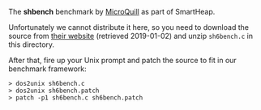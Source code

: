 The __shbench__ benchmark by [MicroQuill](http://www.microquill.com) as part of SmartHeap.

Unfortunately we cannot distribute it here, so you need to download the source
from [their website](http://www.microquill.com/smartheap/shbench/bench.zip) (retrieved 2019-01-02)
and unzip `sh6bench.c` in this directory.

After that, fire up your Unix prompt and patch the source to fit in our benchmark
framework:
```
> dos2unix sh6bench.c
> dos2unix sh6bench.patch
> patch -p1 sh6bench.c sh6bench.patch
```
